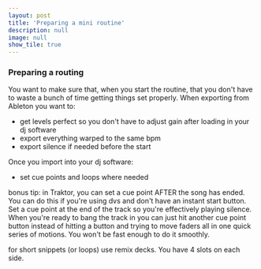 ```yaml
---
layout: post
title: 'Preparing a mini routine'
description: null
image: null
show_tile: true
---
```

### Preparing a routing

You want to make sure that, when you start the routine, that you don't have to waste a bunch of time getting things set properly. When exporting from Ableton you want to:

- get levels perfect so you don't have to adjust gain after loading in your dj software
- export everything warped to the same bpm
- export silence if needed before the start

Once you import into your dj software:
- set cue points and loops where needed

bonus tip: in Traktor, you can set a cue point AFTER the song has ended. You can do this if you're using dvs and don't have an instant start button. Set a cue point at the end of the track so you're effectively playing silence. When you're ready to bang the track in you can just hit another cue point button instead of hitting a button and trying to move faders all in one quick series of motions. You won't be fast enough to do it smoothly.

for short snippets (or loops) use remix decks. You have 4 slots on each side.
